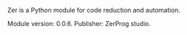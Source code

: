 Zer is a Python module for code reduction and automation.

Module version: 0.0.6.
Publisher: ZerProg studio.